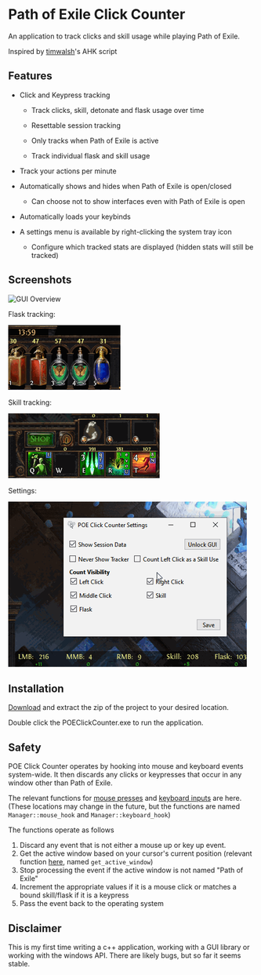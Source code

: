 # Path of Exile Click Counter
An application to track clicks and skill usage while playing Path of Exile. 

Inspired by [timwalsh](https://github.com/timtwalsh/ClickCountR)'s AHK script

## Features
* Click and Keypress tracking

    * Track clicks, skill, detonate and flask usage over time

    * Resettable session tracking

    * Only tracks when Path of Exile is active

    * Track individual flask and skill usage

* Track your actions per minute

* Automatically shows and hides when Path of Exile is open/closed

    * Can choose not to show interfaces even with Path of Exile is open

* Automatically loads your keybinds

* A settings menu is available by right-clicking the system tray icon

    * Configure which tracked stats are displayed (hidden stats will still be tracked)

## Screenshots

![GUI Overview](preview/Preview1.png)

Flask tracking:

![Flask Tracker](preview/PreviewVideo2.gif)

Skill tracking:

![Skill Tracker](preview/PreviewVideo3.gif)

Settings:

![Settings](preview/PreviewVideo1.gif)

## Installation

[Download](https://github.com/crypticism/POEClickCounter/releases) and extract the zip of the project to your desired location.

Double click the POEClickCounter.exe to run the application.

## Safety

POE Click Counter operates by hooking into mouse and keyboard events system-wide. It then discards any clicks or keypresses that occur in any window other than Path of Exile.

The relevant functions for [mouse presses](https://github.com/crypticism/POEClickCounter/blob/main/POEClickCounter/gui/Manager.cpp#L126) and [keyboard inputs](https://github.com/crypticism/POEClickCounter/blob/main/POEClickCounter/gui/Manager.cpp#L207) are here. (These locations may change in the future, but the functions are named `Manager::mouse_hook` and `Manager::keyboard_hook`)

The functions operate as follows

1. Discard any event that is not either a mouse up or key up event.
2. Get the active window based on your cursor's current position (relevant function [here](https://github.com/crypticism/POEClickCounter/blob/main/POEClickCounter/utils/utils.h#L41), named `get_active_window`)
3. Stop processing the event if the active window is not named "Path of Exile"
4. Increment the appropriate values if it is a mouse click or matches a bound skill/flask if it is a keypress
5. Pass the event back to the operating system

## Disclaimer

This is my first time writing a c++ application, working with a GUI library or working with the windows API. There are likely bugs, but so far it seems stable.